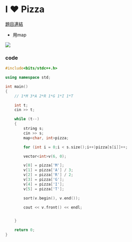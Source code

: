 # I ❤ Pizza 

[題目連結](https://vjudge.net/problem/Uva-12626)



* 用map

![](https://pixiv.cat/117113547_0.jpg)

### code 


```cpp
#include<bits/stdc++.h>

using namespace std;

int main()
{
    // 1*M 3*A 2*R 1*G 1*I 1*T

    int t;
    cin >> t;

    while (t--)
    {
        string s;
        cin >> s;
        map<char, int>pizza;

        for (int i = 0;i < s.size();i++)pizza[s[i]]++;

        vector<int>v(6, 0);

        v[0] = pizza['M'];
        v[1] = pizza['A'] / 3;
        v[2] = pizza['R'] / 2;
        v[3] = pizza['G'];
        v[4] = pizza['I'];
        v[5] = pizza['T'];

        sort(v.begin(), v.end());

        cout << v.front() << endl;


    }

    return 0;
}
```
